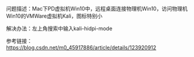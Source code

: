 问题描述：Mac下PD虚拟机Win10中，远程桌面连接物理机Win10，访问物理机Win10的VMWare虚拟机Kali，图标特别小

解决办法：左上角搜索中输入kali-hidpi-mode

参考链接：  
https://blog.csdn.net/m0_45917886/article/details/123920912  